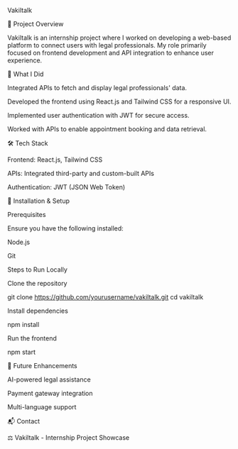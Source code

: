 Vakiltalk

📌 Project Overview

Vakiltalk is an internship project where I worked on developing a web-based platform to connect users with legal professionals. My role primarily focused on frontend development and API integration to enhance user experience.

🚀 What I Did

Integrated APIs to fetch and display legal professionals' data.

Developed the frontend using React.js and Tailwind CSS for a responsive UI.

Implemented user authentication with JWT for secure access.

Worked with APIs to enable appointment booking and data retrieval.

🛠️ Tech Stack

Frontend: React.js, Tailwind CSS

APIs: Integrated third-party and custom-built APIs

Authentication: JWT (JSON Web Token)

🔧 Installation & Setup

Prerequisites

Ensure you have the following installed:

Node.js

Git

Steps to Run Locally

Clone the repository

git clone https://github.com/yourusername/vakiltalk.git
cd vakiltalk

Install dependencies

npm install

Run the frontend

npm start

📌 Future Enhancements

AI-powered legal assistance

Payment gateway integration

Multi-language support

📬 Contact



⚖️ Vakiltalk - Internship Project Showcase

